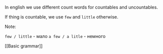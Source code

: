 In english we use different count words for countables and uncountables.

If thing is countable, we use `few` and `little` otherwise.

Note:

`few / little` - мало
`a few / a litle` - немного

[[Basic grammar]]
